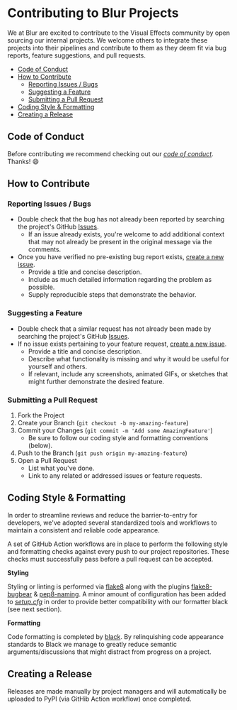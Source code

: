 # Contributing to Blur Projects

We at Blur are excited to contribute to the Visual Effects community by open sourcing our internal projects. We welcome others to integrate these projects into their pipelines and contribute to them as they deem fit via bug reports, feature suggestions, and pull requests.

<!-- MarkdownTOC -->

- [Code of Conduct](#code-of-conduct)
- [How to Contribute](#how-to-contribute)
    - [Reporting Issues / Bugs](#reporting-issues--bugs)
    - [Suggesting a Feature](#suggesting-a-feature)
    - [Submitting a Pull Request](#submitting-a-pull-request)
- [Coding Style & Formatting](#coding-style--formatting)
- [Creating a Release](#creating-a-release)

<!-- /MarkdownTOC -->

## Code of Conduct

Before contributing we recommend checking out our _[code of conduct]_. Thanks! :smile:

## How to Contribute

### Reporting Issues / Bugs

- Double check that the bug has not already been reported by searching the project's GitHub [Issues].
    - If an issue already exists, you're welcome to add additional context that may not already be present in the original message via the comments.
- Once you have verified no pre-existing bug report exists, [create a new issue].
    - Provide a title and concise description.
    - Include as much detailed information regarding the problem as possible.
    - Supply reproducible steps that demonstrate the behavior.

### Suggesting a Feature

- Double check that a similar request has not already been made by searching the project's GitHub [Issues].
- If no issue exists pertaining to your feature request, [create a new issue].
    - Provide a title and concise description.
    - Describe what functionality is missing and why it would be useful for yourself and others.
    - If relevant, include any screenshots, animated GIFs, or sketches that might further demonstrate the desired feature.

### Submitting a Pull Request

1. Fork the Project
2. Create your Branch (`git checkout -b my-amazing-feature`)
3. Commit your Changes (`git commit -m 'Add some AmazingFeature'`)
    - Be sure to follow our coding style and formatting conventions (below).
4. Push to the Branch (`git push origin my-amazing-feature`)
5. Open a Pull Request
    - List what you've done.
    - Link to any related or addressed issues or feature requests.

## Coding Style & Formatting

In order to streamline reviews and reduce the barrier-to-entry for developers, we've adopted several standardized tools and workflows to maintain a consistent and reliable code appearance.

A set of GitHub Action workflows are in place to perform the following style and formatting checks against every push to our project repositories. These checks must successfully pass before a pull request can be accepted.

**Styling**

Styling or linting is performed via [flake8] along with the plugins [flake8-bugbear] & [pep8-naming]. A minor amount of configuration has been added to _[setup.cfg]_ in order to provide better compatibility with our formatter black (see next section).

**Formatting**

Code formatting is completed by [black]. By relinquishing code appearance standards to Black we manage to greatly reduce semantic arguments/discussions that might distract from progress on a project.


## Creating a Release

Releases are made manually by project managers and will automatically be uploaded to PyPI (via GitHib Action workflow) once completed.

[flake8]: https://github.com/PyCQA/flake8
[flake8-bugbear]: https://github.com/PyCQA/flake8-bugbear
[pep8-naming]: https://github.com/PyCQA/pep8-naming
[setup.cfg]: https://github.com/blurstudio/hab-gui/blob/master/setup.cfg
[black]: https://github.com/psf/black
[Issues]: https://github.com/blurstudio/hab-gui/issues
[create a new issue]: https://github.com/blurstudio/hab-gui/issues/new
[code of conduct]: https://github.com/blurstudio/hab-gui/blob/master/CODE_OF_CONDUCT.md
